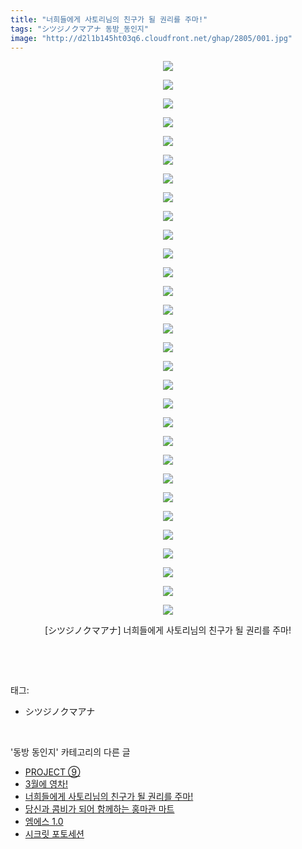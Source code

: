 ```yaml
---
title: "너희들에게 사토리님의 친구가 될 권리를 주마!"
tags: "シツジノクマアナ 동방_동인지"
image: "http://d2l1b145ht03q6.cloudfront.net/ghap/2805/001.jpg"
---
```

<div class="article">
<p style="text-align: center; clear: none; float: none;"><img src="{{ site.imgserver1 }}/ghap/2805/001.jpg"/></p>
<p style="text-align: center; clear: none; float: none;"><img src="{{ site.imgserver1 }}/ghap/2805/002.jpg"/></p>
<p style="text-align: center; clear: none; float: none;"><img src="{{ site.imgserver1 }}/ghap/2805/003.jpg"/></p>
<p style="text-align: center; clear: none; float: none;"><img src="{{ site.imgserver1 }}/ghap/2805/004.jpg"/></p>
<p style="text-align: center; clear: none; float: none;"><img src="{{ site.imgserver1 }}/ghap/2805/005.jpg"/></p>
<p style="text-align: center; clear: none; float: none;"><img src="{{ site.imgserver1 }}/ghap/2805/006.jpg"/></p>
<p style="text-align: center; clear: none; float: none;"><img src="{{ site.imgserver1 }}/ghap/2805/007.jpg"/></p>
<p style="text-align: center; clear: none; float: none;"><img src="{{ site.imgserver1 }}/ghap/2805/008.jpg"/></p>
<p style="text-align: center; clear: none; float: none;"><img src="{{ site.imgserver1 }}/ghap/2805/009.jpg"/></p>
<p style="text-align: center; clear: none; float: none;"><img src="{{ site.imgserver1 }}/ghap/2805/010.jpg"/></p>
<p style="text-align: center; clear: none; float: none;"><img src="{{ site.imgserver1 }}/ghap/2805/011.jpg"/></p>
<p style="text-align: center; clear: none; float: none;"><img src="{{ site.imgserver1 }}/ghap/2805/012.jpg"/></p>
<p style="text-align: center; clear: none; float: none;"><img src="{{ site.imgserver1 }}/ghap/2805/013.jpg"/></p>
<p style="text-align: center; clear: none; float: none;"><img src="{{ site.imgserver1 }}/ghap/2805/014.jpg"/></p>
<p style="text-align: center; clear: none; float: none;"><img src="{{ site.imgserver1 }}/ghap/2805/015.jpg"/></p>
<p style="text-align: center; clear: none; float: none;"><img src="{{ site.imgserver1 }}/ghap/2805/016.jpg"/></p>
<p style="text-align: center; clear: none; float: none;"><img src="{{ site.imgserver1 }}/ghap/2805/017.jpg"/></p>
<p style="text-align: center; clear: none; float: none;"><img src="{{ site.imgserver1 }}/ghap/2805/018.jpg"/></p>
<p style="text-align: center; clear: none; float: none;"><img src="{{ site.imgserver1 }}/ghap/2805/019.jpg"/></p>
<p style="text-align: center; clear: none; float: none;"><img src="{{ site.imgserver1 }}/ghap/2805/020.jpg"/></p>
<p style="text-align: center; clear: none; float: none;"><img src="{{ site.imgserver1 }}/ghap/2805/021.jpg"/></p>
<p style="text-align: center; clear: none; float: none;"><img src="{{ site.imgserver1 }}/ghap/2805/022.jpg"/></p>
<p style="text-align: center; clear: none; float: none;"><img src="{{ site.imgserver1 }}/ghap/2805/023.jpg"/></p>
<p style="text-align: center; clear: none; float: none;"><img src="{{ site.imgserver1 }}/ghap/2805/024.jpg"/></p>
<p style="text-align: center; clear: none; float: none;"><img src="{{ site.imgserver1 }}/ghap/2805/025.jpg"/></p>
<p style="text-align: center; clear: none; float: none;"><img src="{{ site.imgserver1 }}/ghap/2805/026.jpg"/></p>
<p style="text-align: center; clear: none; float: none;"><img src="{{ site.imgserver1 }}/ghap/2805/027.jpg"/></p>
<p style="text-align: center; clear: none; float: none;"><img src="{{ site.imgserver1 }}/ghap/2805/028.jpg"/></p>
<p style="text-align: center; clear: none; float: none;"><img src="{{ site.imgserver1 }}/ghap/2805/029.jpg"/></p>
<p style="text-align: center; clear: none; float: none;"><img src="{{ site.imgserver1 }}/ghap/2805/030.jpg"/></p>
<p style="text-align: center; clear: none; float: none;">[シツジノクマアナ] 너희들에게 사토리님의 친구가 될 권리를 주마!</p>
<p><br/></p>
</div><br/>
<div class="tagTrail">
<p>태그: </p>
<ul>
<li>シツジノクマアナ</li>
</ul>
</div><br/>
<div class="another">
<p>'동방 동인지' 카테고리의 다른 글</p>
<ul>
<li><a href="/ghap_2807">PROJECT ⑨</a></li>
<li><a href="/ghap_2806">3월에 영차!</a></li>
<li><a href="/ghap_2805">너희들에게 사토리님의 친구가 될 권리를 주마!</a></li>
<li><a href="/ghap_2804">당신과 콤비가 되어 함께하는 홍마관 마트</a></li>
<li><a href="/ghap_2803">엠에스 1.0</a></li>
<li><a href="/ghap_2802">시크릿 포토세션</a></li>
</ul>
</div><br/>
<div class="cb_module cb_fluid">
<div class="cb_wrt cb_profile">
</div><!-- commentList close -->
</div><br/>
